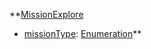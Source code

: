 **[MissionExplore](VanillaMissionExplore.md)
  * [missionType](VanillamissionType.md): [Enumeration](Enumeration.md)**
